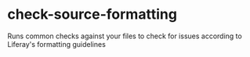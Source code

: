 check-source-formatting
=======================

Runs common checks against your files to check for issues according to Liferay's formatting guidelines
